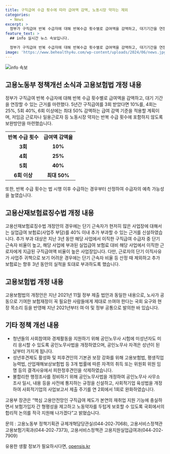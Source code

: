 ```yaml
---
title: 구직급여 수급 횟수에 따라 급여액 감액, 노동시장 약자는 제외
categories:
  - News
excerpt: >
  정부가 구직급여 반복 수급자에 대해 반복수급 횟수별로 급여액을 감액하고, 대기기간을 연장할 수 있는 근거를 마련했다. 5회 이상 수급시 최대 50% 감액, 저임금 근로자 등 약자는 제외되며, 이는 16일 국무회의에서 의결됐다. 또한 고용산재보험료징수법 개정안도 단기 근속자가 많은 사업장에 추가 부과할 수 있는 내용을 포함하고 있다. 노사의 공동 노력을 토대로 제정된 본 법안은 획기적이며, 공인노무사법 개정을 통해 청년들의 사회참여와 경제활동을 지원하기도 했다.
feature_text: >
  ## info 실시간 뉴스 속보입니다.

  정부가 구직급여 반복 수급자에 대해 반복수급 횟수별로 급여액을 감액하고, 대기기간을 연장할 수 있는 근거를 마련했다. 5회 이상 수급시 최대 50% 감액, 저임금 근로자 등 약자는 제외되며, 이는 16일 국무회의에서 의결됐다. 또한 고용산재보험료징수법 개정안도 단기 근속자가 많은 사업장에 추가 부과할 수 있는 내용을 포함하고 있다. 노사의 공동 노력을 토대로 제정된 본 법안은 획기적이며, 공인노무사법 개정을 통해 청년들의 사회참여와 경제활동을 지원하기도 했다.
image: 'https://www.behealthy4u.com/wp-content/uploads/2024/06/news.jpg'
---
```


<p><img src="https://www.behealthy4u.com/wp-content/uploads/2024/06/news.jpg" alt="info 속보" /></p>

<h2>고용노동부 정책개선 소식과 고용보험법 개정 내용</h2>

<p data-ke-size="size16">정부가 구직급여 반복 수급자에 대해 반복 수급 횟수별로 급여액을 감액하고, 대기 기간을 연장할 수 있는 근거를 마련했다. 5년간 구직급여를 3회 받았다면 10%를, 4회는 25%, 5회 40%, 6회 이상에는 최대 50% 감액하는 급여 감액 기준을 적용할 계획이며, 저임금 근로자나 일용근로자 등 노동시장 약자는 반복 수급 횟수에 포함하지 않도록 보완방안을 마련했습니다.</p>

<table>
    <tr>
        <th>반복 수급 횟수</th>
        <th>급여액 감액율</th>
    </tr>
    <tr>
        <td style="text-align: center; height: 17px;"><b>3회</b></td>
        <td style="text-align: center; height: 17px;"><b>10%</b></td>
    </tr>
    <tr>
        <td style="text-align: center; height: 17px;"><b>4회</b></td>
        <td style="text-align: center; height: 17px;"><b>25%</b></td>
    </tr>
    <tr>
        <td style="text-align: center; height: 17px;"><b>5회</b></td>
        <td style="text-align: center; height: 17px;"><b>40%</b></td>
    </tr>
    <tr>
        <td style="text-align: center; height: 17px;"><b>6회 이상</b></td>
        <td style="text-align: center; height: 17px;"><b>최대 50%</b></td>
    </tr>
</table>

<p data-ke-size="size16">또한, 반복 수급 횟수는 법 시행 이후 수급하는 경우부터 산정하여 수급자의 예측 가능성을 높였습니다.</p>

<h2>고용산재보험료징수법 개정 내용</h2>

<p data-ke-size="size16">고용산재보험료징수법 개정안의 경우에는 단기 근속자가 현저히 많은 사업장에 대해서는 실업급여 보험료(사업주 부담)를 40% 이내 추가 부과할 수 있는 근거를 신설하였습니다. 추가 부과 대상은 지난 3년 동안 해당 사업에서 이직한 구직급여 수급자 중 단기 근속자 비율이 높고, 해당 사업에 부과된 실업급여 보험료 대비 해당 사업에서 이직한 근로자에게 지급된 구직급여액 비율이 높은 사업장입니다. 다만, 근로자의 단기 이직사유가 사업주 귀책으로 보기 어려운 경우에는 단기 근속자 비율 등 산정 때 제외하고 추가 보험료는 향후 3년 동안의 실적을 토대로 부과하도록 했습니다.</p>

<h2>고용보험법 개정 내용</h2>

<p data-ke-size="size16">고용보험법의 개정안은 지난 2021년 11월 정부 제출 법안과 동일한 내용으로, 노사가 공동으로 기여한 보험재정이 꼭 필요한 사람들에게 제대로 쓰여야 한다는 국회 요구와 현장 목소리 등을 반영해 지난 2021년부터 여·야 및 정부 공통으로 발의한 바 있습니다.</p>

<h2>기타 정책 개선 내용</h2>

<ul>
    <li>청년들의 사회참여와 경제활동을 지원하기 위해 공인노무사 시험에 미성년자도 미리 응시할 수 있도록 공인노무사법을 개정하였으며, 공인노무사 자격은 성년이 된 날부터 가지게 됩니다.</li>
    <li>성년후견제도 활성화 및 피후견인의 기본권 보장 강화를 위해 고용보험법, 평생직업능력법, 산업재해보상보험법 등 3개 법률에 따른 자격의 취득 또는 위원회 위원 임명 등의 결격사유에서 피한정후견인을 삭제하였습니다.</li>
    <li>불합리한 행정조사를 정비하기 위해 공인노무사법을 개정하여 공인노무사 사무소 조사 일시, 내용 등을 사전에 통지하는 규정을 신설하고, 사회적기업 육성법을 개정하여 사회적기업의 사업보고서 제출 주기를 연 2회에서 1회로 완화하였습니다.</li>
</ul>

<p data-ke-size="size16">고용부 장관은 “핵심 고용안전망인 구직급여 제도가 본연의 재취업 지원 기능에 충실하면서 보험가입자 간 형평성을 제고하고 노동약자를 두텁게 보호할 수 있도록 국회에서의 합리적 논의를 적극 지원해 나가겠다”고 밝혔습니다.</p>

<p data-ke-size="size16">문의 : 고용노동부 정책기획관 규제개혁담당관실(044-202-7068), 고용서비스정책관 고용보험기획과(044-202-7373), 고용서비스정책관 고용지원실업급여과(044-202-7909)</p>
유용한 생활 정보가 필요하시다면, <a href="https://opensis.kr" rel="dofollow">opensis.kr</a>


